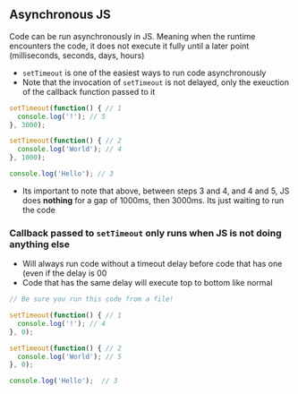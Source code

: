 ## Asynchronous JS ##
Code can be run asynchronously in JS. Meaning when the runtime encounters the code, it does not execute it fully until a later point (milliseconds, seconds, days, hours)
- `setTimeout` is one of the easiest ways to run code asynchronously
- Note that the invocation of `setTimeout` is not delayed, only the exeuction of the callback function passed to it

```javascript
setTimeout(function() { // 1
  console.log('!'); // 5
}, 3000);

setTimeout(function() { // 2
  console.log('World'); // 4
}, 1000);

console.log('Hello'); // 3
```

- Its important to note that above, between steps 3 and 4, and 4 and 5, JS does **nothing** for a gap of 1000ms, then 3000ms. Its just waiting to run the code

### Callback passed to `setTimeout` only runs when JS is not doing anything else ###
- Will always run code without a timeout delay before code that has one (even if the delay is 00
- Code that has the same delay will execute top to bottom like normal
```javascript
// Be sure you run this code from a file!

setTimeout(function() { // 1
  console.log('!'); // 4
}, 0);

setTimeout(function() { // 2
  console.log('World'); // 5
}, 0);

console.log('Hello');  // 3
```
